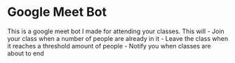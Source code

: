 # Google Meet Bot 
This is a google meet bot I made for attending your classes. This will 
    - Join your class when a number of people are already in it
    - Leave the class when it reaches a threshold amount of people
    - Notify you when classes are about to end